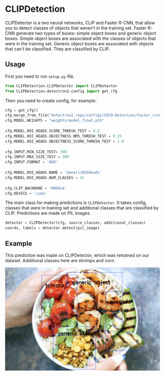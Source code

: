 # CLIPDetection

CLIPDetector is a two neural networks, CLIP and Faster R-CNN, that allow you to detect classes of objects that weren't in the training set. Faster R-CNN generate two types of boxes: simple object boxes and generic object boxes. Simple object boxes are associated with the classes of objects that were in the training set. Generic object boxes are associated with objects that can't be classified. They are classified by CLIP.

## Usage

First you need to run `setup.py` file.

```python
from CLIPDetection.CLIPDetector import CLIPDetector
from CLIPDetection.detectron2.config import get_cfg
```

Then you need to create config, for example:

```python
cfg = get_cfg()
cfg.merge_from_file("detectron2_repo/configs/COCO-Detection/faster_rcnn_R_50_FPN_3x.yaml")
cfg.MODEL.WEIGHTS = "weights/model_final.pth"

cfg.MODEL.ROI_HEADS.SCORE_THRESH_TEST = 0.5
cfg.MODEL.ROI_HEADS.OBJECTNESS_NMS_THRESH_TEST = 0.25
cfg.MODEL.ROI_HEADS.OBJECTNESS_SCORE_THRESH_TEST = 1.0

cfg.INPUT.MIN_SIZE_TEST= 300
cfg.INPUT.MAX_SIZE_TEST = 300
cfg.INPUT.FORMAT = 'BGR'

cfg.MODEL.ROI_HEADS.NAME = 'GenericROIHeads'
cfg.MODEL.ROI_HEADS.NUM_CLASSES = 41

cfg.CLIP_BACKBONE = 'RN50x4'
cfg.DEVICE = 'cuda'
```

The main class for making predictions is `CLIPDetector`. It takes config, classes that were in training set and additional classes that are classified by CLIP. Predictions are made on PIL images.


```python
detector = CLIPDetector(cfg, source_classes, additional_classes)
coords, labels = detector.detect(pil_image)
```

## Example

This prediction was made on CLIPDetector, which was retrained on our dataset. Additional classes here are shrimps and corn.

![Example](example.jpeg)
